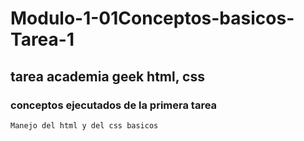 # Modulo-1-01Conceptos-basicos-Tarea-1
## tarea academia geek  html, css
### conceptos ejecutados de la primera tarea 
~~~
Manejo del html y del css basicos 
~~~

